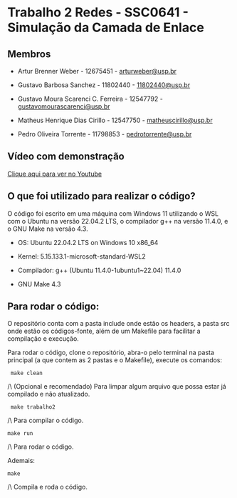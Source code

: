 # Trabalho 2 Redes - SSC0641 - Simulação da Camada de Enlace

## Membros
- Artur Brenner Weber - 12675451 - arturweber@usp.br

- Gustavo Barbosa Sanchez - 11802440 - 11802440@usp.br

- Gustavo Moura Scarenci C. Ferreira - 12547792 - gustavomourascarenci@usp.br

- Matheus Henrique Dias Cirillo - 12547750 - matheuscirillo@usp.br

- Pedro Oliveira Torrente - 11798853 - pedrotorrente@usp.br

## Vídeo com demonstração

[Clique aqui para ver no Youtube](https://youtu.be/TE9QQPKrJzo)

## O que foi utilizado para realizar o código?
O código foi escrito em uma máquina com Windows 11 utilizando o WSL com o Ubuntu na versão 22.04.2 LTS, o compilador g++ na versão 11.4.0, e o GNU Make na versão 4.3.

- OS: Ubuntu 22.04.2 LTS on Windows 10 x86_64

- Kernel: 5.15.133.1-microsoft-standard-WSL2

- Compilador: g++ (Ubuntu 11.4.0-1ubuntu1~22.04) 11.4.0

- GNU Make 4.3

## Para rodar o código:
O repositório conta com a pasta include onde estão os headers, a pasta src onde estão os códigos-fonte, além de um Makefile para facilitar a compilação e execução.

Para rodar o código, clone o repositório, abra-o pelo terminal na pasta principal (a que contem as 2 pastas e o Makefile), execute os comandos:


``` make clean```

/\ (Opcional e recomendado) Para limpar algum arquivo que possa estar já compilado e não atualizado.


``` make trabalho2```

/\ Para compilar o código.


``` make run ```

/\ Para rodar o código.


Ademais:

``` make ``` 

/\ Compila e roda o código.

